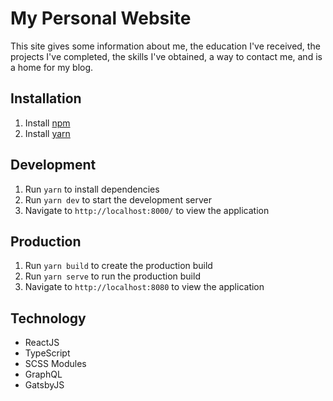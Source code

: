 # My Personal Website
This site gives some information about me, the education I've received, the projects I've completed, the skills I've obtained, a way to contact me, and is a home for my blog.

## Installation
1. Install [npm](https://www.npmjs.com/get-npm)
2. Install [yarn](https://classic.yarnpkg.com/en/docs/install/#windows-stable)

## Development
1. Run `yarn` to install dependencies
2. Run `yarn dev` to start the development server
3. Navigate to `http://localhost:8000/` to view the application

## Production
1. Run `yarn build` to create the production build
2. Run `yarn serve` to run the production build
3. Navigate to `http://localhost:8080` to view the application

## Technology
* ReactJS
* TypeScript
* SCSS Modules
* GraphQL
* GatsbyJS